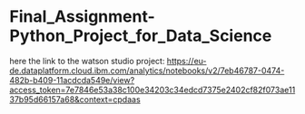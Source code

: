 # Final_Assignment-Python_Project_for_Data_Science

here the link to the watson studio project:
https://eu-de.dataplatform.cloud.ibm.com/analytics/notebooks/v2/7eb46787-0474-482b-b409-11acdcda549e/view?access_token=7e7846e53a38c100e34203c34edcd7375e2402cf82f073ae1137b95d66157a68&context=cpdaas
